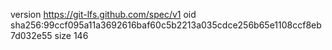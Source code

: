 version https://git-lfs.github.com/spec/v1
oid sha256:99ccf095a11a3692616baf60c5b2213a035cdce256b65e1108ccf8eb7d032e55
size 146
